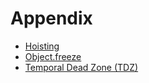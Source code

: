 # Appendix
* [Hoisting](https://www.w3schools.com/js/js_hoisting.asp)
* [Object.freeze](https://developer.mozilla.org/en-US/docs/Web/JavaScript/Reference/Global_Objects/Object/freeze)
* [Temporal Dead Zone (TDZ)](https://www.freecodecamp.org/news/what-is-the-temporal-dead-zone/)